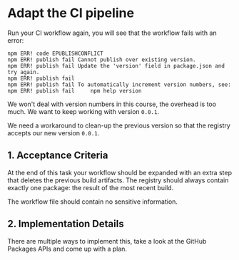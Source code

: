 # Adapt the CI pipeline

Run your CI workflow again, you will see that the workflow fails with an error:

```console
npm ERR! code EPUBLISHCONFLICT
npm ERR! publish fail Cannot publish over existing version.
npm ERR! publish fail Update the 'version' field in package.json and try again.
npm ERR! publish fail 
npm ERR! publish fail To automatically increment version numbers, see:
npm ERR! publish fail     npm help version
```

We won't deal with version numbers in this course, the overhead is too much. We want to keep working with version `0.0.1`.

We need a workaround to clean-up the previous version so that the registry accepts our new version `0.0.1`.

## 1. Acceptance Criteria

At the end of this task your workflow should be expanded with an extra step that deletes the previous build artifacts. The registry should always contain exactly one package: the result of the most recent build.

The workflow file should contain no sensitive information.

## 2. Implementation Details

There are multiple ways to implement this, take a look at the GitHub Packages APIs and come up with a plan.